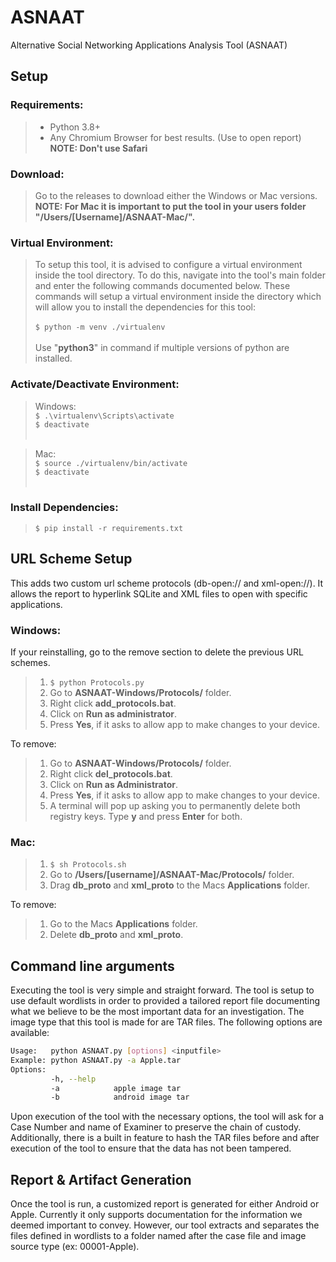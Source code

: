 # ASNAAT
Alternative Social Networking Applications Analysis Tool (ASNAAT)

## Setup

### Requirements:
>* Python 3.8+
>* Any Chromium Browser for best results. (Use to open report)<br/>
>**NOTE: Don't use Safari**

### Download:
>Go to the releases to download either the Windows or Mac versions.<br/>
>**NOTE: For Mac it is important to put the tool in your users folder "/Users/[Username]/ASNAAT-Mac/".**

### Virtual Environment:
>To setup this tool, it is advised to configure a virtual environment inside the tool directory. To do this, navigate into the tool's main folder and enter the following commands documented below. These commands will setup a virtual environment inside the directory which will allow you to install the dependencies for this tool:<br /><br />
>```$ python -m venv ./virtualenv```<br /><br />
>Use "**python3**" in command if multiple versions of python are installed.

### Activate/Deactivate Environment:

>Windows:<br />
>```$ .\virtualenv\Scripts\activate```<br />
>```$ deactivate                   ```<br /><br />

>Mac:<br />
```$ source ./virtualenv/bin/activate```<br />
```$ deactivate```<br /><br />


### Install Dependencies:
>```$ pip install -r requirements.txt```

## URL Scheme Setup
This adds two custom url scheme protocols (db-open:// and xml-open://). It allows the report to hyperlink SQLite and XML files to open with specific applications.

### Windows:
If your reinstalling, go to the remove section to delete the previous URL schemes.

>1. ```$ python Protocols.py```
>2. Go to **ASNAAT-Windows/Protocols/** folder.
>3. Right click **add_protocols.bat**.
>4. Click on **Run as administrator**.
>5. Press **Yes**, if it asks to allow app to make changes to your device.

To remove:
>1. Go to **ASNAAT-Windows/Protocols/** folder. 
>2. Right click **del_protocols.bat**.
>3. Click on **Run as Administrator**.
>4. Press **Yes**, if it asks to allow app to make changes to your device.<br />
>5. A terminal will pop up asking you to permanently delete both registry keys. Type **y** and press **Enter** for both.

### Mac:
>1. ```$ sh Protocols.sh```
>2. Go to **/Users/[username]/ASNAAT-Mac/Protocols/** folder.
>3. Drag **db_proto** and **xml_proto** to the Macs **Applications** folder.

To remove:
>1. Go to the Macs **Applications** folder.
>2. Delete **db_proto** and **xml_proto**.

## Command line arguments

Executing the tool is very simple and straight forward. 
The tool is setup to use default wordlists in order to provided a tailored report file documenting what we believe to be the most important data for an investigation. The image type that this tool is made for are TAR files. The following options are available:

```bash
Usage:   python ASNAAT.py [options] <inputfile>
Example: python ASNAAT.py -a Apple.tar
Options:
         -h, --help
         -a            apple image tar
         -b            android image tar
```

Upon execution of the tool with the necessary options, the tool will ask for a Case Number and name of Examiner to preserve the chain of custody. Additionally, there is a built in feature to hash the TAR files before and after execution of the tool to ensure that the data has not been tampered.

## Report & Artifact Generation
Once the tool is run, a customized report is generated for either Android or Apple. Currently it only supports documentation for the information we deemed important to convey. However, our tool extracts and separates the files defined in wordlists to a folder named after the case file and image source type (ex: 00001-Apple).
